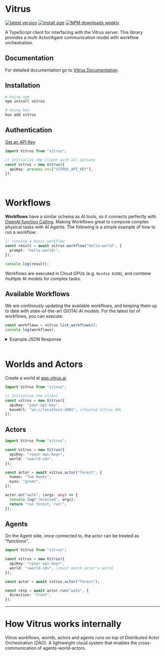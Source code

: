 # Vitrus

[![latest version](https://badgen.net/npm/v/vitrus?label=latest)](https://www.npmjs.com/package/vitrus)
[![install size](https://badgen.net/packagephobia/install/vitrus?label=npm+install)](https://packagephobia.now.sh/result?p=vitrus)
[![NPM downloads weekly](https://badgen.net/npm/dw/vitrus?label=npm+downloads&color=purple)](https://www.npmjs.com/package/vitrus)

A TypeScript client for interfacing with the Vitrus server. This library provides a multi Actor/Agent communication model with workflow orchestration.

## Documentation

For detailed documentation go to [Vitrus Documentation](https://vitrus.gitbook.io/docs/concepts).

## Installation

```bash
# Using npm
npm install vitrus

# Using bun
bun add vitrus
```

## Authentication

[Get an API Key](https://app.vitrus.ai)

```typescript
import Vitrus from "vitrus";

// Initialize the client with all options
const vitrus = new Vitrus({
  apiKey: process.env["VITRUS_API_KEY"],
});
```

<br/>

# Workflows

**Workflows** have a similar schema as AI tools, so it connects perfectly with [OpenAI function Calling](https://platform.openai.com/docs/guides/function-calling?api-mode=chat). Making Workflows great to compose complex physical tasks with AI Agents. The following is a simple example of how to run a workflow:

```typescript
// running a basic workflow
const result = await vitrus.workflow("hello-world", {
  prompt: "hello world!",
});

console.log(result);
```

Workflows are executed in Cloud GPUs (e.g. `Nvidia A100`), and combine multiple AI models for complex tasks.

## Available Workflows

We are continously updating the available workflows, and keeping them up to date with state-of-the-art (SOTA) AI models. For the latest list of workflows, you can execute:

```ts
const workflows = vitrus.list_workflows();
console.log(workflows);
```

<details><summary>Example JSON Response</summary>

```json
[
  {
    "type": "function",
    "function": {
      "name": "perception-encoder",
      "description": "Encodes perception data based on specified parameters.",
      "parameters": {
        "type": "object",
        "properties": {
          "inputData": {
            "type": "object",
            "description": "The raw data to encode.",
            "additionalProperties": true
          },
          "encodingType": {
            "type": "string",
            "description": "The encoding method to use (e.g., 'base64', 'json')."
          }
        },
        "required": ["inputData"]
      }
    }
  }
]
```

</details>

<br/>

# Worlds and Actors

Create a world at [app.vitrus.ai](https://app.vitrus.ai).

```typescript
import Vitrus from "vitrus";

// Initialize the client
const vitrus = new Vitrus({
  apiKey: "your-api-key",
  baseUrl: "ws://localhost:3001", //hosted Vitrus URL
});
```

## Actors

```ts
import Vitrus from "vitrus";

const vitrus = new Vitrus({
  apiKey: "<your-api-key>",
  world: "<world-id>",
});

const actor = await vitrus.actor("forest", {
  human: "Tom Hanks",
  eyes: "green",
});

actor.on("walk", (args: any) => {
  console.log("received", args);
  return "run forest, run!";
});
```

## Agents

On the Agent side, once connected to, the actor can be treated as "functions".

```ts
import Vitrus from "vitrus";

const vitrus = new Vitrus({
  apiKey: "<your-api-key>",
  world: "<world-id>", //must match actor's world
});

const actor = await vitrus.actor("forest");

const resp = await actor.run("walk", {
  direction: "front",
});
```

---

# How Vitrus works internally

Vitrus workflows, worlds, actors and agents runs on top of Distributed Actor Orchestration (DAO). A lightweight cloud system that enables the cross-communication of agents-world-actors.
